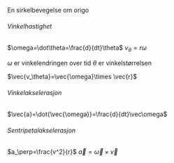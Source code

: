 En sirkelbevegelse om origo
###### Vinkelhastighet
$\omega=\dot\theta=\frac{d}{dt}\theta$
$v_\theta=r\omega$

$\omega$ er vinkelendringen over tid
$\theta$ er vinkelstørrelsen

$\vec{v_\theta}=\vec{\omega}\times \vec{r}$

###### Vinkelakselerasjon
$\vec{a}=\dot{\vec{\omega}}=\frac{d}{dt}\vec\omega$

###### Sentripetalakselerasjon
$a_\perp=\frac{v^2}{r}$
$\vec{a}=\vec\omega\times\vec{v}$

